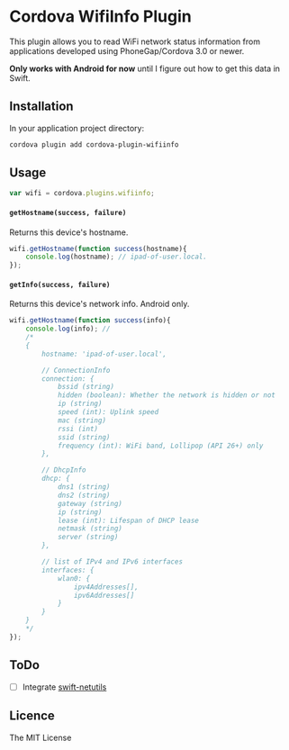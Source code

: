 # Cordova WifiInfo Plugin

This plugin allows you to read WiFi network status information from applications developed using PhoneGap/Cordova 3.0 or newer.

**Only works with Android for now** until I figure out how to get this data in Swift.

## Installation

In your application project directory:

```bash
cordova plugin add cordova-plugin-wifiinfo
```

## Usage ##

```javascript
var wifi = cordova.plugins.wifiinfo;
```

#### `getHostname(success, failure)`
Returns this device's hostname.

```javascript
wifi.getHostname(function success(hostname){
    console.log(hostname); // ipad-of-user.local.
});
```

#### `getInfo(success, failure)`
Returns this device's network info. Android only.

```javascript
wifi.getHostname(function success(info){
    console.log(info); //
    /*
    {
        hostname: 'ipad-of-user.local',

        // ConnectionInfo
        connection: {
            bssid (string)
            hidden (boolean): Whether the network is hidden or not
            ip (string)
            speed (int): Uplink speed
            mac (string)
            rssi (int)
            ssid (string)
            frequency (int): WiFi band, Lollipop (API 26+) only
        },

        // DhcpInfo
        dhcp: {
            dns1 (string)
            dns2 (string)
            gateway (string)
            ip (string)
            lease (int): Lifespan of DHCP lease
            netmask (string)
            server (string)
        },

        // list of IPv4 and IPv6 interfaces
        interfaces: {
            wlan0: {
                ipv4Addresses[],
                ipv6Addresses[]
            }
        }
    }
    */
});
```

## ToDo

- [ ] Integrate [swift-netutils](https://github.com/svdo/swift-netutils)

## Licence ##

The MIT License
